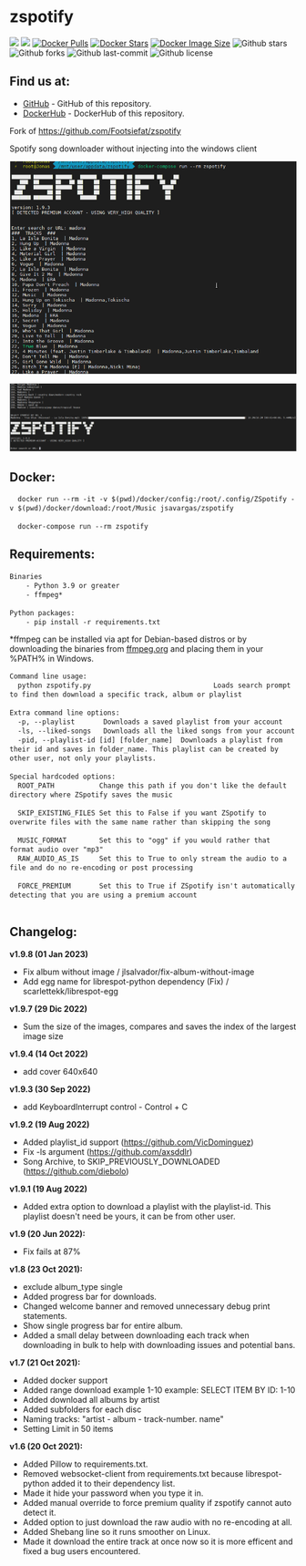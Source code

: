 # zspotify

[![](https://badgen.net/badge/icon/github?icon=github&label)](https://github.com/jsavargas/zspotify)
[![](https://badgen.net/badge/icon/docker?icon=docker&label)](https://hub.docker.com/r/jsavargas/zspotify)
[![Docker Pulls](https://badgen.net/docker/pulls/jsavargas/zspotify?icon=docker&label=pulls)](https://hub.docker.com/r/jsavargas/zspotify/)
[![Docker Stars](https://badgen.net/docker/stars/jsavargas/zspotify?icon=docker&label=stars)](https://hub.docker.com/r/jsavargas/zspotify/)
[![Docker Image Size](https://badgen.net/docker/size/jsavargas/zspotify?icon=docker&label=image%20size)](https://hub.docker.com/r/jsavargas/zspotify/)
![Github stars](https://badgen.net/github/stars/jsavargas/zspotify?icon=github&label=stars)
![Github forks](https://badgen.net/github/forks/jsavargas/zspotify?icon=github&label=forks)
![Github last-commit](https://img.shields.io/github/last-commit/jsavargas/zspotify)
![Github license](https://badgen.net/github/license/jsavargas/zspotify)



## Find us at:

* [GitHub](https://github.com/jsavargas/zspotify) - GitHub of this repository.
* [DockerHub](https://hub.docker.com/r/jsavargas/zspotify) - DockerHub of this repository.

Fork of https://github.com/Footsiefat/zspotify

Spotify song downloader without injecting into the windows client

![](images/image01.png)

![](images/image02.png)

## Docker:

```
  docker run --rm -it -v $(pwd)/docker/config:/root/.config/ZSpotify -v $(pwd)/docker/download:/root/Music jsavargas/zspotify
  
  docker-compose run --rm zspotify
```



## Requirements:

```
Binaries
    - Python 3.9 or greater
    - ffmpeg*

Python packages:
    - pip install -r requirements.txt
```

\*ffmpeg can be installed via apt for Debian-based distros or by downloading the binaries from [ffmpeg.org](https://ffmpeg.org) and placing them in your %PATH% in Windows.


```
Command line usage:
  python zspotify.py                              Loads search prompt to find then download a specific track, album or playlist

Extra command line options:
  -p, --playlist       Downloads a saved playlist from your account
  -ls, --liked-songs   Downloads all the liked songs from your account
  -pid, --playlist-id [id] [folder_name]  Downloads a playlist from their id and saves in folder_name. This playlist can be created by other user, not only your playlists. 

Special hardcoded options:
  ROOT_PATH           Change this path if you don't like the default directory where ZSpotify saves the music

  SKIP_EXISTING_FILES Set this to False if you want ZSpotify to overwrite files with the same name rather than skipping the song

  MUSIC_FORMAT        Set this to "ogg" if you would rather that format audio over "mp3"
  RAW_AUDIO_AS_IS     Set this to True to only stream the audio to a file and do no re-encoding or post processing
  
  FORCE_PREMIUM       Set this to True if ZSpotify isn't automatically detecting that you are using a premium account
  
```




## **Changelog:**

**v1.9.8 (01 Jan 2023)**
- Fix album without image / jlsalvador/fix-album-without-image
- Add egg name for librespot-python dependency (Fix) / scarlettekk/librespot-egg

**v1.9.7 (29 Dic 2022)**
- Sum the size of the images, compares and saves the index of the largest image size

**v1.9.4 (14 Oct 2022)**
- add cover 640x640

**v1.9.3 (30 Sep 2022)**
- add KeyboardInterrupt control - Control + C

**v1.9.2 (19 Aug 2022)**
- Added playlist_id support (https://github.com/VicDominguez)
- Fix -ls argument (https://github.com/axsddlr)
- Song Archive, to SKIP_PREVIOUSLY_DOWNLOADED (https://github.com/diebolo)

**v1.9.1 (19 Aug 2022)**
- Added extra option to download a playlist with the playlist-id. This playlist doesn't need be yours, it can be from other user.

**v1.9 (20 Jun 2022):**
- Fix fails at 87%

**v1.8 (23 Oct 2021):**
- exclude album_type single
- Added progress bar for downloads.
- Changed welcome banner and removed unnecessary debug print statements.
- Show single progress bar for entire album.
- Added a small delay between downloading each track when downloading in bulk to help with downloading issues and potential bans.

**v1.7 (21 Oct 2021):**
- Added docker support
- Added range download example 1-10 example: SELECT ITEM BY ID: 1-10
- Added download all albums by artist
- Added subfolders for each disc
- Naming tracks: "artist - album - track-number. name"
- Setting Limit in 50 items

**v1.6 (20 Oct 2021):**
- Added Pillow to requirements.txt.
- Removed websocket-client from requirements.txt because librespot-python added it to their dependency list.
- Made it hide your password when you type it in.
- Added manual override to force premium quality if zspotify cannot auto detect it.
- Added option to just download the raw audio with no re-encoding at all.
- Added Shebang line so it runs smoother on Linux.
- Made it download the entire track at once now so it is more efficent and fixed a bug users encountered.


